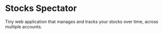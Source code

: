 # Stocks Spectator
Tiny web application that manages and tracks your stocks over time, across multiple accounts.
